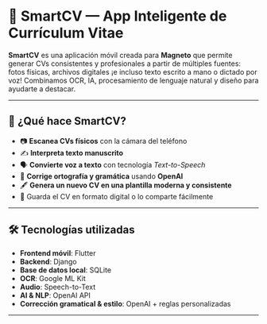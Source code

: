 # 📱 SmartCV — App Inteligente de Currículum Vitae

**SmartCV** es una aplicación móvil creada para **Magneto** que permite generar CVs consistentes y profesionales a partir de múltiples fuentes: fotos físicas, archivos digitales ¡e incluso texto escrito a mano o dictado por voz! Combinamos OCR, IA, procesamiento de lenguaje natural y diseño para ayudarte a destacar.

---

## 🧠 ¿Qué hace SmartCV?

- 📷 **Escanea CVs físicos** con la cámara del teléfono
- ✍️ **Interpreta texto manuscrito**
- 🗣️ **Convierte voz a texto** con tecnología *Text-to-Speech*
- 🤖 **Corrige ortografía y gramática** usando **OpenAI**
- 🖋️ **Genera un nuevo CV en una plantilla moderna y consistente**
- 🧾 Guarda el CV en formato digital o lo comparte fácilmente

---

## 🛠️ Tecnologías utilizadas

- **Frontend móvil**: Flutter
- **Backend**: Django
- **Base de datos local**: SQLite
- **OCR**: Google ML Kit
- **Audio**: Speech-to-Text
- **AI & NLP**: OpenAI API
- **Corrección gramatical & estilo**: OpenAI + reglas personalizadas

---

```bash
